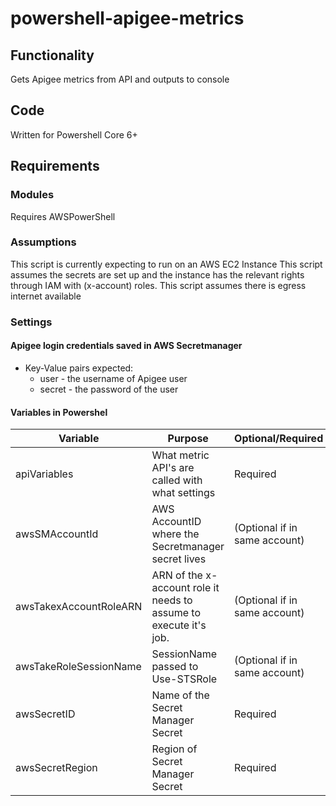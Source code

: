 # powershell-apigee-metrics

## Functionality
Gets Apigee metrics from API and outputs to console

## Code
Written for Powershell Core 6+

## Requirements

### Modules
Requires AWSPowerShell

### Assumptions
This script is currently expecting to run on an AWS EC2 Instance
This script assumes the secrets are set up and the instance has the relevant rights through IAM with (x-account) roles.
This script assumes there is egress internet available


### Settings

#### Apigee login credentials saved in AWS Secretmanager
* Key-Value pairs expected:
    * user - the username of Apigee user
    * secret - the password of the user

#### Variables in Powershel
| Variable | Purpose | Optional/Required
| --- | --- | ---
| apiVariables | What metric API's are called with what settings | Required
| awsSMAccountId | AWS AccountID where the Secretmanager secret lives | (Optional if in same account)
| awsTakexAccountRoleARN | ARN of the x-account role it needs to assume to execute it's job. | (Optional if in same account)
| awsTakeRoleSessionName | SessionName passed to Use-STSRole | (Optional if in same account)
| awsSecretID | Name of the Secret Manager Secret | Required
| awsSecretRegion | Region of Secret Manager Secret | Required